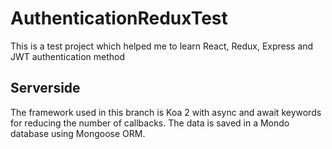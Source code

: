 # AuthenticationReduxTest
This is a test project which helped me to learn React, Redux, Express and JWT authentication method

## Serverside
The framework used in this branch is Koa 2 with async and await keywords for reducing the number of callbacks. The data is saved in a Mondo database using Mongoose ORM.
